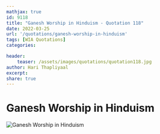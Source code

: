 ```yaml
---
mathjax: true
id: 9118
title: "Ganesh Worship in Hinduism - Quotation 118"
date: 2022-03-25
url: '/quotations/ganesh-worship-in-hinduism'
tags: [WIA Quotations] 
categories: 

header:
    teaser: /assets/images/quotations/quotation118.jpg
author: Hari Thapliyaal 
excerpt:
share: true 
---
```


# Ganesh Worship in Hinduism

![Ganesh Worship in Hinduism](/assets/images/quotations/quotation118.jpg)
